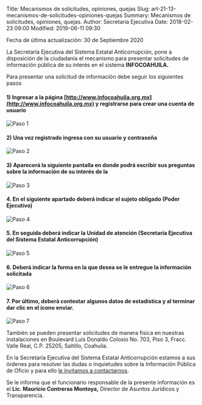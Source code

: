 Title: Mecanismos de solicitudes, opiniones, quejas
Slug: art-21-13-mecanismos-de-solicitudes-opiniones-quejas
Summary: Mecanismos de solicitudes, opiniones, quejas.
Author: Secretaría Ejecutiva
Date: 2018-02-23 09:00
Modified: 2019-06-11 09:30


Fecha de última actualización: 30 de Septiembre 2020

La Secretaría Ejecutiva del Sistema Estatal Anticorrupción, pone a disposición de la ciudadanía el mecanismo para presentar solicitudes de información pública de su interés en el sistema **INFOCOAHUILA.**

Para presentar una solicitud de información debe seguir los siguientes pasos

#### 1) Ingresar a la página [http://www.infocoahuila.org.mx](http://www.infocoahuila.org.mx) y registrarse para crear una cuenta de usuario

<img class="img-fluid" src="paso-1.png" alt="Paso 1">

#### 2) Una vez registrado ingresa con su usuario y contraseña

<img class="img-fluid" src="paso-2.png" alt="Paso 2">

#### 3) Aparecerá la siguiente pantalla en donde podrá escribir sus preguntas sobre la información de su interés de la

<img class="img-fluid" src="paso-3.png" alt="Paso 3">

#### 4. En el siguiente apartado deberá indicar el sujeto obligado (Poder Ejecutivo)

<img class="img-fluid" src="paso-4.png" alt="Paso 4">

#### 5. En seguida deberá indicar la Unidad de atención (Secretaría Ejecutiva del Sistema Estatal Anticorrupción)

<img class="img-fluid" src="paso-5.png" alt="Paso 5">

#### 6. Deberá indicar la forma en la que desea se le entregue la información solicitada

<img class="img-fluid" src="paso-6.png" alt="Paso 6">

#### 7. Por último, deberá contestar algunos datos de estadística y al terminar dar clic en el ícono enviar.

<img class="img-fluid" src="paso-7.png" alt="Paso 7">

También se pueden presentar solicitudes de manera física en nuestras instalaciones en Boulevard Luis Donaldo Colosio No. 703, Piso 3, Fracc. Valle Real, C.P. 25205, Saltillo, Coahuila.

En la Secretaría Ejecutiva del Sistema Estatal Anticorrupción estamos a sus órdenes para resolver las dudas o inquietudes sobre la Información Pública de Oficio y para ello [le invitamos a contactarnos](../contacto/).

Se le informa que el funcionario responsable de la presente información es el **Lic. Mauricio Contreras Montoya,** Director de Asuntos Jurídicos y Transparencia.
